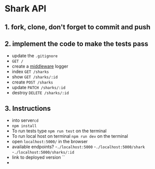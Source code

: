 # Shark API

## 1. fork, clone, don't forget to commit and push

## 2. implement the code to make the tests pass
- update the `.gitignore`
- `GET /`
- create a [middleware](https://expressjs.com/en/guide/using-middleware.html#using-middleware) logger
- index `GET /sharks`
- show `GET /sharks/:id`
- create `POST /sharks`
- update `PATCH /sharks/:id`
- destroy `DELETE /sharks/:id`

## 3. Instructions
- into server`cd` 
- `npm install`
- To run tests type `npm run test` on the terminal
- To run local host on terminal `npm run dev` on the terminal
- open `localhost:5000/` in the browser
- available endpoints?
  -`./localhost:5000`
  -`./localhost:5000/shark`
  -`./localhost:5000/sharks/:id` 
- link to deployed version ``
- 

